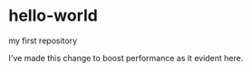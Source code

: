 # hello-world
my first repository
 
 I've made this change to boost performance as it evident here. 
